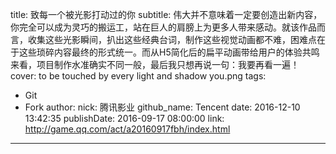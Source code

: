 title: 致每一个被光影打动过的你
subtitle: 伟大并不意味着一定要创造出新内容，你完全可以成为灵巧的搬运工，站在巨人的肩膀上为更多人带来感动。就该作品而言，收集这些光影瞬间，扒出这些经典台词，制作这些视觉动画都不难，困难点在于这些琐碎内容最终的形式统一。而从H5简化后的扁平动画带给用户的体验共鸣来看，项目制作水准确实不同一般，最后我只想再说一句：我要再看一遍！
cover: to be touched by every light and shadow you.png
tags:
  - Git
  - Fork
author:
  nick: 腾讯影业
  github_name: Tencent
date: 2016-12-10 13:42:35
publishDate: 2016-09-17 08:00:00
link: http://game.qq.com/act/a20160917fbh/index.html
---

<!-- more -->
